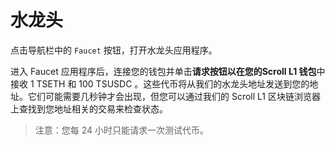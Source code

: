 # 水龙头

点击导航栏中的 `Faucet` 按钮，打开水龙头应用程序。

进入 Faucet 应用程序后，连接您的钱包并单击**请求按钮以在您的Scroll L1 钱包**中接收 1 TSETH 和 100 TSUSDC 。这些代币将从我们的水龙头地址发送到您的地址。它们可能需要几秒钟才会出现，但您可以通过我们的 Scroll L1 区块链浏览器上查找到您地址相关的交易来检查状态。

> 注意：您每 24 小时只能请求一次测试代币。